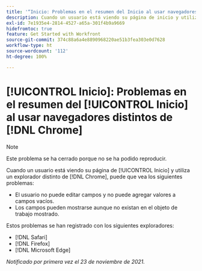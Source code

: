 ```yaml
---
title: '“Inicio: Problemas en el resumen del Inicio al usar navegadores distintos de Chrome”'
description: Cuando un usuario está viendo su página de inicio y utiliza un explorador que no sea Chrome, puede que vea los distintos problemas.
exl-id: 7e1935e4-2814-4527-a65a-301f4b9a9669
hidefromtoc: true
feature: Get Started with Workfront
source-git-commit: 374c88a6a4e8890968220ae51b3fea303e0d7628
workflow-type: ht
source-wordcount: '112'
ht-degree: 100%

---
```


# [!UICONTROL Inicio]: Problemas en el resumen del [!UICONTROL Inicio] al usar navegadores distintos de [!DNL Chrome]

>[!NOTE]
>
>Este problema se ha cerrado porque no se ha podido reproducir.


Cuando un usuario está viendo su página de [!UICONTROL Inicio] y utiliza un explorador distinto de [!DNL Chrome], puede que vea los siguientes problemas:

* El usuario no puede editar campos y no puede agregar valores a campos vacíos.
* Los campos pueden mostrarse aunque no existan en el objeto de trabajo mostrado.

Estos problemas se han registrado con los siguientes exploradores:

* [!DNL Safari]
* [!DNL Firefox]
* [!DNL Microsoft Edge]

_Notificado por primera vez el 23 de noviembre de 2021._
